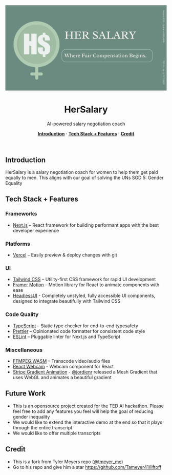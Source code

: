 
<img src="./slideScreenShot.png">
<h1 align="center">HerSalary</h1>


<p align="center">
  AI-powered salary negotiation coach
</p>

<p align="center">
  <a href="#introduction"><strong>Introduction</strong></a> ·
  <a href="#tech-stack--features"><strong>Tech Stack + Features</strong></a> ·
  <a href="#credit"><strong>Credit</strong></a>
</p>
<br/>

## Introduction

HerSalary is a salary negotiation coach for women to help them get paid equally to men.
This aligns with our goal of solving the UNs SGD 5: Gender Equality

## Tech Stack + Features

### Frameworks

- [Next.js](https://nextjs.org/) – React framework for building performant apps with the best developer experience

### Platforms

- [Vercel](https://vercel.com/) – Easily preview & deploy changes with git

### UI

- [Tailwind CSS](https://tailwindcss.com/) – Utility-first CSS framework for rapid UI development
- [Framer Motion](https://framer.com/motion) – Motion library for React to animate components with ease
- [HeadlessUI](https://headlessui.com/) - Completely unstyled, fully accessible UI components, designed to integrate beautifully with Tailwind CSS

### Code Quality

- [TypeScript](https://www.typescriptlang.org/) – Static type checker for end-to-end typesafety
- [Prettier](https://prettier.io/) – Opinionated code formatter for consistent code style
- [ESLint](https://eslint.org/) – Pluggable linter for Next.js and TypeScript

### Miscellaneous

- [FFMPEG.WASM](https://ffmpegwasm.netlify.app/) – Transcode video/audio files
- [React Webcam](https://github.com/mozmorris/react-webcam) - Webcam component for React
- [Stripe Gradient Animation](https://whatamesh.vercel.app/) - [@jordienr](https://twitter.com/jordienr) released a Mesh Gradient that uses WebGL and animates a beautiful gradient

## Future Work
- This is an opensource project created for the TED AI hackathon. Please feel free to add any features you feel will help the goal of reducing gender inequality
- We would like to extend the interactive demo at the end so that it plays through the entire transcript 
- We would like to offer multiple transcripts

## Credit

- This is a fork from Tyler Meyers repo ([@tmeyer_me](https://twitter.com/tmeyer_me))
- Go to his repo and give him a star https://github.com/Tameyer41/liftoff 
